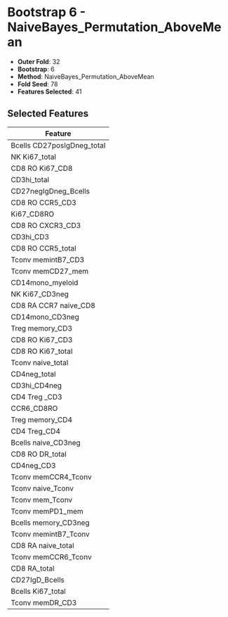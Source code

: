 # Bootstrap 6 - NaiveBayes_Permutation_AboveMean

- **Outer Fold**: 32
- **Bootstrap**: 6
- **Method**: NaiveBayes_Permutation_AboveMean
- **Fold Seed**: 78
- **Features Selected**: 41

## Selected Features

| Feature |
|---------|
| Bcells CD27posIgDneg_total |
| NK Ki67_total |
| CD8 RO Ki67_CD8 |
| CD3hi_total |
| CD27negIgDneg_Bcells |
| CD8 RO CCR5_CD3 |
| Ki67_CD8RO |
| CD8 RO CXCR3_CD3 |
| CD3hi_CD3 |
| CD8 RO CCR5_total |
| Tconv memintB7_CD3 |
| Tconv memCD27_mem |
| CD14mono_myeloid |
| NK Ki67_CD3neg |
| CD8 RA CCR7 naive_CD8 |
| CD14mono_CD3neg |
| Treg memory_CD3 |
| CD8  RO Ki67_CD3 |
| CD8 RO Ki67_total |
| Tconv naive_total |
| CD4neg_total |
| CD3hi_CD4neg |
| CD4 Treg _CD3 |
| CCR6_CD8RO |
| Treg memory_CD4 |
| CD4 Treg_CD4 |
| Bcells naive_CD3neg |
| CD8 RO DR_total |
| CD4neg_CD3 |
| Tconv memCCR4_Tconv |
| Tconv naive_Tconv |
| Tconv mem_Tconv |
| Tconv memPD1_mem |
| Bcells memory_CD3neg |
| Tconv memintB7_Tconv |
| CD8 RA naive_total |
| Tconv memCCR6_Tconv |
| CD8 RA_total |
| CD27IgD_Bcells |
| Bcells Ki67_total |
| Tconv memDR_CD3 |
